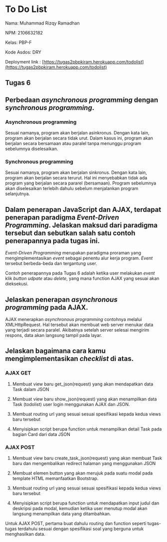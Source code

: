 # To Do List
Nama: Muhammad Rizqy Ramadhan

NPM: 2106632182

Kelas: PBP-F

Kode Asdos: DRY

Deployment link : [https://tugas2pbpkiram.herokuapp.com/todolist](https://tugas2pbpkiram.herokuapp.com/todolist)

## Tugas 6

##  Perbedaan _asynchronous programming_ dengan _synchronous programming_.

### Asynchronous programming

Sesuai namanya, program akan berjalan asinkronus. Dengan kata lain, program akan berjalan secara tidak urut. Dalam kasus ini, program akan berjalan secara bersamaan atau paralel tanpa menunggu program sebelumnya diselesaikan.

### Synchronous programming

Sesuai namanya, program akan berjalan sinkronus. Dengan kata lain, program akan berjalan secara terurut. Hal ini menyebabkan tidak ada program yang berjalan secara pararel (bersamaan). Program sebelumnya akan diselesaikan terlebih dahulu sebelum menjalankan program selanjutnya.


## Dalam penerapan JavaScript dan AJAX, terdapat penerapan paradigma _Event-Driven Programming_. Jelaskan maksud dari paradigma tersebut dan sebutkan salah satu contoh penerapannya pada tugas ini.

_Event-Driven Programming_ merupakan paradigma proraman yang mengimplementasikan _event_ sebagai penentu alur kerja program. _Event_ tersebut berbeda-beda dan tergantung user.

Contoh penerapannya pada Tugas 6 adalah ketika user melakukan _event_ klik _button_ _udpate_ atau _delete_, yang mana function AJAX yang sesuai akan dieksekusi.

##   Jelaskan penerapan <i>asynchronous programming</i> pada AJAX.

AJAX menerapkan _asynchronous programming_ contohnya melalui XMLHttpRequest. Hal tersebut akan membuat web server menukar data yang terjadi secara paralel. Akibatnya setelah server selesai mengirim respons, data akan langsung tampil pada layar.

##   Jelaskan bagaimana cara kamu mengimplementasikan <i>checklist</i> di atas.

### AJAX GET

1. Membuat view baru get_json(request) yang akan mendapatkan data Task dalam JSON

2. Membuat view baru show_json(request) yang akan menampilkan data Task (todolist) user login menggunakan AJAX dan JSON.

3. Membuat routing url yang sesuai sesuai spesifikasi kepada kedua views baru tersebut

4. Menyisipkan script berupa function untuk menampilkan detail Task pada bagian Card dari data JSON

### AJAX POST

1. Membuat view baru create_task_json(request) yang akan membuat Task baru dan mengembalikan redirect halaman yang menggunakan JSON

2. Membuat elemen button yang akan merujuk pada suatu modal pada template HTML memanfaatkan Bootstrap.

3. Membuat routing url yang sesuai sesuai spesifikasi kepada kedua views baru tersebut

4. Menyisipkan script berupa function untuk mendapatkan input judul dan deskripsi pada modal, kemudian ketika user menutup modal akan langsung menampilkan data yang ditambahkan.

Untuk AJAX POST, pertama buat dahulu routing dan function seperti tugas-tugas terdahulu sesuai dengan spesifikasi soal yang berguna untuk menghasilkan data.<br>
